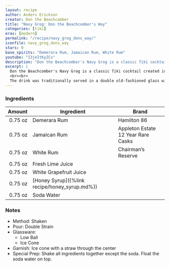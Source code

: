 ```yaml
---
layout: recipe
author: Anders Erickson
creator: Don the Beachcomber
title: "Navy Grog: Don the Beachcomber's Way"
categories: [tiki]
eras: [modern]
permalink: "/recipe/navy_grog_dons_way/"
iconfile: navy_grog_dons_way
stars: 0
base_spirits: "Demerara Rum, Jamaican Rum, White Rum"
youtube: "I3jeItKyZCs"
description: "Don the Beachcomber's Navy Grog is a classic Tiki cocktail created in the 1940s. It's a rum-based drink that typically uses a blend of three different types of rum—dark Jamaican, gold Demerara, and white rum—along with fresh lime juice, white grapefruit juice, and honey syrup."
excerpt: |
  Don the Beachcomber's Navy Grog is a classic Tiki cocktail created in 1941 by the legendary bartender Donn Beach. It is a powerful drink that typically contains a blend of three rums: dark Jamaican, gold Demerara, and white Cuban or Puerto Rican rum. The rums are mixed with fresh lime juice, white grapefruit juice, and honey syrup. Unlike other famous Tiki drinks, it does not use complex flavored syrups like orgeat or falernum.
  <br><br>
  The drink was traditionally served in a double old-fashioned glass with a unique garnish: a cone of shaved ice with a straw running through it. This iconic presentation made the drink a favorite at Don the Beachcomber restaurants and is still a hallmark of the cocktail today. The Navy Grog was so potent that it was often limited to two or three per customer.
---
```


### Ingredients

|  Amount | Ingredient                                    | Brand                              |
| ------: | --------------------------------------------- | ---------------------------------- |
| 0.75 oz | Demerara Rum                                  | Hamilton 86                        |
| 0.75 oz | Jamaican Rum                                  | Appleton Estate 12 Year Rare Casks |
| 0.75 oz | White Rum                                     | Chairman’s Reserve                 |
| 0.75 oz | Fresh Lime Juice                              |
| 0.75 oz | White Grapefruit Juice                        |
| 0.75 oz | [Honey Syrup]({%link recipe/honey_syrup.md%}) |
| 0.75 oz | Soda Water                                    |

 ### Notes

- Method: Shaken
- Pour: Double Strain
- Glassware:
  - Low Ball
  - Ice Cone
- Garnish: Ice cone with a straw through the center
- Special Prep: Shake all ingredients together except the soda. Float the soda water on top.
